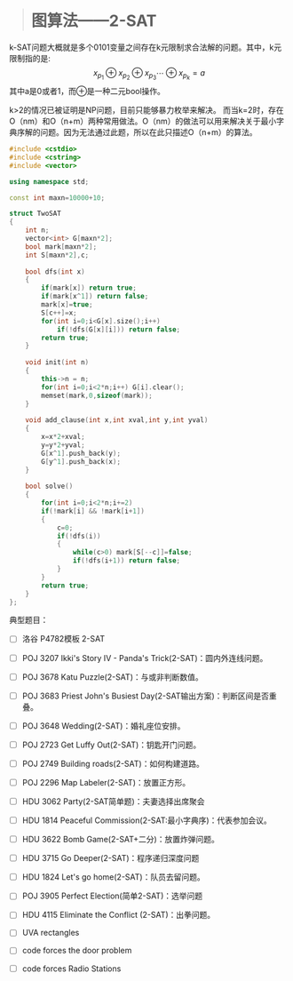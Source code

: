 > # 图算法——2-SAT

k-SAT问题大概就是多个0101变量之间存在k元限制求合法解的问题。其中，k元限制指的是:
$$
x_{p_{1}} \oplus x_{p_{2}} \oplus x_{p_{3}} \cdots \oplus x_{p_{k}}=a
$$
其中a是0或者1，而$\oplus$是一种二元bool操作。

k>2的情况已被证明是NP问题，目前只能够暴力枚举来解决。
而当k=2时，存在O（nm）和O（n+m）两种常用做法。O（nm）的做法可以用来解决关于最小字典序解的问题。因为无法通过此题，所以在此只描述O（n+m）的算法。

```c++
#include <cstdio>
#include <cstring>
#include <vector>

using namespace std;

const int maxn=10000+10;

struct TwoSAT
{
    int n;
    vector<int> G[maxn*2];
    bool mark[maxn*2];
    int S[maxn*2],c;
 
    bool dfs(int x)
    {
        if(mark[x]) return true;
        if(mark[x^1]) return false;
        mark[x]=true;
        S[c++]=x;
        for(int i=0;i<G[x].size();i++)
            if(!dfs(G[x][i])) return false;
        return true;
    }
 
    void init(int n)
    {
        this->n = n;
        for(int i=0;i<2*n;i++) G[i].clear();
        memset(mark,0,sizeof(mark));
    }
 
    void add_clause(int x,int xval,int y,int yval)
    {
        x=x*2+xval;
        y=y*2+yval;
        G[x^1].push_back(y);
        G[y^1].push_back(x);
    }
 
    bool solve()
    {
        for(int i=0;i<2*n;i+=2)
        if(!mark[i] && !mark[i+1])
        {
            c=0;
            if(!dfs(i))
            {
                while(c>0) mark[S[--c]]=false;
                if(!dfs(i+1)) return false;
            }
        }
        return true;
    }
};
```

典型题目：

- [ ] 洛谷 P4782模板 2-SAT
- [ ] POJ 3207 Ikki's Story IV - Panda's Trick(2-SAT)：圆内外连线问题。
- [ ] POJ 3678 Katu Puzzle(2-SAT)：与或非判断数值。
- [ ] POJ 3683 Priest John's Busiest Day(2-SAT输出方案)：判断区间是否重叠。
- [ ] POJ 3648 Wedding(2-SAT)：婚礼座位安排。
- [ ] POJ 2723 Get Luffy Out(2-SAT)：钥匙开门问题。
- [ ] POJ 2749 Building roads(2-SAT)：如何构建道路。
- [ ] POJ 2296 Map Labeler(2-SAT)：放置正方形。
- [ ] HDU 3062 Party(2-SAT简单题)：夫妻选择出席聚会
- [ ] HDU 1814 Peaceful Commission(2-SAT:最小字典序)：代表参加会议。
- [ ] HDU 3622 Bomb Game(2-SAT+二分)：放置炸弹问题。
- [ ] HDU 3715 Go Deeper(2-SAT)：程序递归深度问题
- [ ] HDU 1824 Let's go home(2-SAT)：队员去留问题。
- [ ] POJ 3905 Perfect Election(简单2-SAT)：选举问题
- [ ] HDU 4115 Eliminate the Conflict (2-SAT)：出拳问题。
- [ ] UVA rectangles
- [ ] code forces the door problem
- [ ] code forces Radio Stations


